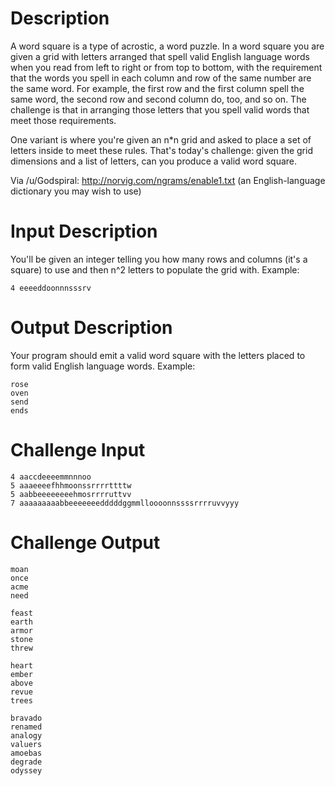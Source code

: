 # Description

A word square is a type of acrostic, a word puzzle. In a word square you are given a grid with letters arranged that spell valid English language words when you read from left to right or from top to bottom, with the requirement that the words you spell in each column and row of the same number are the same word. For example, the first row and the first column spell the same word, the second row and second column do, too, and so on. The challenge is that in arranging those letters that you spell valid words that meet those requirements.

One variant is where you're given an n*n grid and asked to place a set of letters inside to meet these rules. That's today's challenge: given the grid dimensions and a list of letters, can you produce a valid word square.

Via /u/Godspiral: http://norvig.com/ngrams/enable1.txt (an English-language dictionary you may wish to use)

# Input Description

You'll be given an integer telling you how many rows and columns (it's a square) to use and then n^2 letters to populate the grid with. Example:

    4 eeeeddoonnnsssrv

# Output Description

Your program should emit a valid word square with the letters placed to form valid English language words. Example:

    rose
    oven
    send
    ends

# Challenge Input

    4 aaccdeeeemmnnnoo
    5 aaaeeeefhhmoonssrrrrttttw
    5 aabbeeeeeeeehmosrrrruttvv
    7 aaaaaaaaabbeeeeeeedddddggmmlloooonnssssrrrruvvyyy

# Challenge Output

    moan
    once
    acme
    need

    feast
    earth
    armor
    stone
    threw

    heart
    ember
    above
    revue
    trees

    bravado
    renamed
    analogy
    valuers
    amoebas
    degrade
    odyssey
